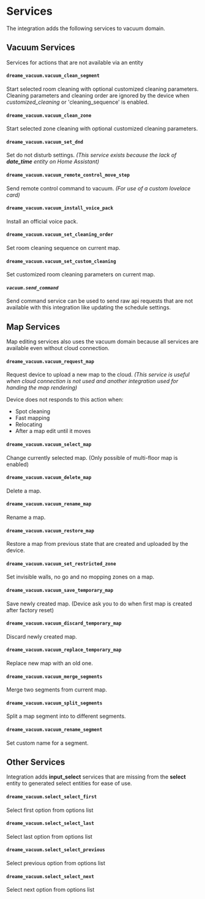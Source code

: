 # Services
The integration adds the following services to vacuum domain. 

## Vacuum Services
Services for actions that are not available via an entity

#### `dreame_vacuum.vacuum_clean_segment`

Start selected room cleaning with optional customized cleaning parameters. Cleaning parameters and cleaning order are ignored by the device when *customized_cleaning* or 'cleaning_sequence' is enabled.

#### `dreame_vacuum.vacuum_clean_zone`

Start selected zone cleaning with optional customized cleaning parameters.

#### `dreame_vacuum.vacuum_set_dnd`

Set do not disturb settings. *(This service exists because the lack of **date_time** entity on Home Assistant)*

#### `dreame_vacuum.vacuum_remote_control_move_step`

Send remote control command to vacuum. *(For use of a custom lovelace card)*

#### `dreame_vacuum.vacuum_install_voice_pack`

Install an official voice pack.

#### `dreame_vacuum.vacuum_set_cleaning_order`

Set room cleaning sequence on current map. 

#### `dreame_vacuum.vacuum_set_custom_cleaning`

Set customized room cleaning parameters on current map. 

#### *`vacuum.send_command`*

Send command service can be used to send raw api requests that are not available with this integration like updating the schedule settings.

## Map Services
Map editing services also uses the vacuum domain because all services are available even without cloud connection.

#### `dreame_vacuum.vacuum_request_map`

Request device to upload a new map to the cloud. *(This service is useful when cloud connection is not used and another integration used for handing the map rendering)*

Device does not responds to this action when:
- Spot cleaning
- Fast mapping
- Relocating
- After a map edit until it moves

#### `dreame_vacuum.vacuum_select_map`

Change currently selected map. (Only possible of multi-floor map is enabled)

#### `dreame_vacuum.vacuum_delete_map`

Delete a map.

#### `dreame_vacuum.vacuum_rename_map`

Rename a map.

#### `dreame_vacuum.vacuum_restore_map`

Restore a map from previous state that are created and uploaded by the device.

#### `dreame_vacuum.vacuum_set_restricted_zone`

Set invisible walls, no go and no mopping zones on a map.

#### `dreame_vacuum.vacuum_save_temporary_map`

Save newly created map. (Device ask you to do when first map is created after factory reset)

#### `dreame_vacuum.vacuum_discard_temporary_map`

Discard newly created map.

#### `dreame_vacuum.vacuum_replace_temporary_map`

Replace new map with an old one.

#### `dreame_vacuum.vacuum_merge_segments`

Merge two segments from current map.

#### `dreame_vacuum.vacuum_split_segments`

Split a map segment into to different segments.

#### `dreame_vacuum.vacuum_rename_segment`

Set custom name for a segment.

## Other Services
Integration adds **input_select** services that are missing from the **select** entity to generated select entities for ease of use.

#### `dreame_vacuum.select_select_first`

Select first option from options list

#### `dreame_vacuum.select_select_last`

Select last option from options list

#### `dreame_vacuum.select_select_previous`

Select previous option from options list

#### `dreame_vacuum.select_select_next`

Select next option from options list